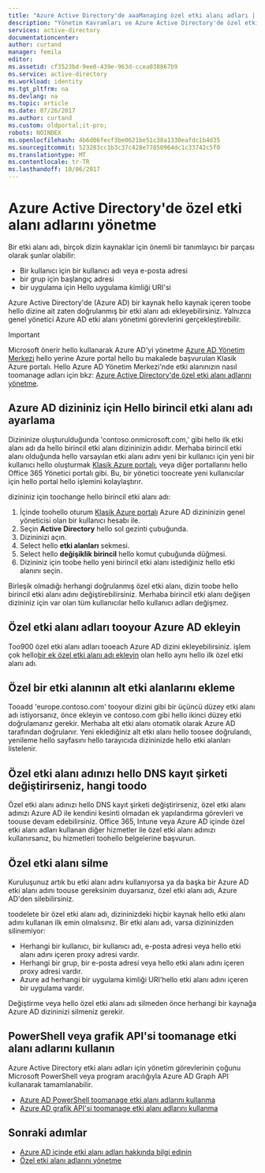 ```yaml
---
title: "Azure Active Directory'de aaaManaging özel etki alanı adları | Microsoft Docs"
description: "Yönetim Kavramları ve Azure Active Directory'de özel etki alanı yönetmek için nasıl yapılır?"
services: active-directory
documentationcenter: 
author: curtand
manager: femila
editor: 
ms.assetid: cf3523bd-9ee0-439e-963d-ccea038867b9
ms.service: active-directory
ms.workload: identity
ms.tgt_pltfrm: na
ms.devlang: na
ms.topic: article
ms.date: 07/26/2017
ms.author: curtand
ms.custom: oldportal;it-pro;
robots: NOINDEX
ms.openlocfilehash: 4b6d06fecf3be0621be51c38a1330eafdc1b4d35
ms.sourcegitcommit: 523283cc1b3c37c428e77850964dc1c33742c5f0
ms.translationtype: MT
ms.contentlocale: tr-TR
ms.lasthandoff: 10/06/2017
---
```

# <a name="managing-custom-domain-names-in-your-azure-active-directory"></a>Azure Active Directory'de özel etki alanı adlarını yönetme
Bir etki alanı adı, birçok dizin kaynaklar için önemli bir tanımlayıcı bir parçası olarak şunlar olabilir:

* Bir kullanıcı için bir kullanıcı adı veya e-posta adresi
* bir grup için başlangıç adresi
* bir uygulama için Hello uygulama kimliği URI'si

Azure Active Directory'de (Azure AD) bir kaynak hello kaynak içeren toobe hello dizine ait zaten doğrulanmış bir etki alanı adı ekleyebilirsiniz. Yalnızca genel yönetici Azure AD etki alanı yönetimi görevlerini gerçekleştirebilir.

> [!IMPORTANT]
> Microsoft önerir hello kullanarak Azure AD'yi yönetme [Azure AD Yönetim Merkezi](https://aad.portal.azure.com) hello yerine Azure portal hello bu makalede başvurulan Klasik Azure portalı. Hello Azure AD Yönetim Merkezi'nde etki alanınızın nasıl toomanage adları için bkz: [Azure Active Directory'de özel etki alanı adlarını yönetme](active-directory-domains-manage-azure-portal.md).

## <a name="set-hello-primary-domain-name-for-your-azure-ad-directory"></a>Azure AD dizininiz için Hello birincil etki alanı adı ayarlama
Dizininize oluşturulduğunda 'contoso.onmicrosoft.com,' gibi hello ilk etki alanı adı da hello birincil etki alanı dizininizin adıdır. Merhaba birincil etki alanı olduğunda hello varsayılan etki alanı adını yeni bir kullanıcı için yeni bir kullanıcı hello oluşturmak [Klasik Azure portalı](https://manage.windowsazure.com/), veya diğer portallarını hello Office 365 Yönetici portalı gibi. Bu, bir yönetici toocreate yeni kullanıcılar için hello portal hello işlemini kolaylaştırır.

dizininiz için toochange hello birincil etki alanı adı:

1. İçinde toohello oturum [Klasik Azure portalı](https://manage.windowsazure.com/) Azure AD dizininizin genel yöneticisi olan bir kullanıcı hesabı ile.
2. Seçin **Active Directory** hello sol gezinti çubuğunda.
3. Dizininizi açın.
4. Select hello **etki alanları** sekmesi.
5. Select hello **değişiklik birincil** hello komut çubuğunda düğmesi.
6. Dizininiz için toobe hello yeni birincil etki alanı istediğiniz hello etki alanını seçin.

Birleşik olmadığı herhangi doğrulanmış özel etki alanı, dizin toobe hello birincil etki alanı adını değiştirebilirsiniz. Merhaba birincil etki alanı değişen dizininiz için var olan tüm kullanıcılar hello kullanıcı adları değişmez.

## <a name="add-custom-domain-names-tooyour-azure-ad"></a>Özel etki alanı adları tooyour Azure AD ekleyin
Too900 özel etki alanı adları tooeach Azure AD dizini ekleyebilirsiniz. işlem çok hello[bir ek özel etki alanı adı ekleyin](active-directory-add-domain.md) olan hello aynı hello ilk özel etki alanı adı.

## <a name="add-subdomains-of-a-custom-domain"></a>Özel bir etki alanının alt etki alanlarını ekleme
Tooadd 'europe.contoso.com' tooyour dizini gibi bir üçüncü düzey etki alanı adı istiyorsanız, önce ekleyin ve contoso.com gibi hello ikinci düzey etki doğrulamanız gerekir. Merhaba alt etki alanı otomatik olarak Azure AD tarafından doğrulanır. Yeni eklediğiniz alt etki alanı hello toosee doğrulandı, yenileme hello sayfasını hello tarayıcıda dizininizde hello etki alanları listelenir.

## <a name="what-toodo-if-you-change-hello-dns-registrar-for-your-custom-domain-name"></a>Özel etki alanı adınızı hello DNS kayıt şirketi değiştirirseniz, hangi toodo
Özel etki alanı adınızı hello DNS kayıt şirketi değiştirirseniz, özel etki alanı adınızı Azure AD ile kendini kesinti olmadan ek yapılandırma görevleri ve toouse devam edebilirsiniz. Office 365, Intune veya Azure AD içinde özel etki alanı adları kullanan diğer hizmetler ile özel etki alanı adınızı kullanırsanız, bu hizmetleri toohello belgelerine başvurun.

## <a name="delete-a-custom-domain-name"></a>Özel etki alanı silme
Kuruluşunuz artık bu etki alanı adını kullanıyorsa ya da başka bir Azure AD etki alanı adını toouse gereksinim duyarsanız, özel etki alanı adı, Azure AD'den silebilirsiniz.

toodelete bir özel etki alanı adı, dizininizdeki hiçbir kaynak hello etki alanı adını kullanan ilk emin olmalısınız. Bir etki alanı adı, varsa dizininizden silinemiyor:

* Herhangi bir kullanıcı, bir kullanıcı adı, e-posta adresi veya hello etki alanı adını içeren proxy adresi vardır.
* Herhangi bir grup, bir e-posta adresi veya hello etki alanı adını içeren proxy adresi vardır.
* Azure ad herhangi bir uygulama kimliği URI'hello etki alanı adını içeren bir uygulama vardır.

Değiştirme veya hello özel etki alanı adı silmeden önce herhangi bir kaynağa Azure AD dizininizi silmeniz gerekir.

## <a name="use-powershell-or-graph-api-toomanage-domain-names"></a>PowerShell veya grafik API'si toomanage etki alanı adlarını kullanın
Azure Active Directory etki alanı adları için yönetim görevlerinin çoğunu Microsoft PowerShell veya program aracılığıyla Azure AD Graph API kullanarak tamamlanabilir.

* [Azure AD PowerShell toomanage etki alanı adlarını kullanma](https://msdn.microsoft.com/library/azure/e1ef403f-3347-4409-8f46-d72dafa116e0#BKMK_ManageDomains)
* [Azure AD grafik API'si toomanage etki alanı adlarını kullanma](https://msdn.microsoft.com/Library/Azure/Ad/Graph/api/domains-operations)

## <a name="next-steps"></a>Sonraki adımlar
* [Azure AD içinde etki alanı adları hakkında bilgi edinin](active-directory-add-domain-concepts.md)
* [Özel etki alanı adlarını yönetme](active-directory-add-manage-domain-names.md)

